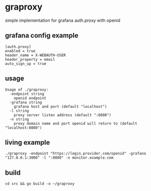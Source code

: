 # graproxy
simple implementation for grafana auth.proxy with openid


## grafana config example

    [auth.proxy]
    enabled = true
    header_name = X-WEBAUTH-USER
    header_property = email
    auto_sign_up = true


## usage

    Usage of ./graproxy:
      -endpoint string
        openid endpoint
      -grafana string
        grafana host and port (default "localhost")
      -l string
        proxy server listen address (default ":8080")
      -n string
        proxy domain name and port openid will return to (default "localhost:8080")

## living example

    ./graproxy -endpoint "https://login.provider.com/openid" -grafana "127.0.0.1:3000" -l ":8080" -n monitor.example.com


## build

    cd src && go build -o ~/graproxy
